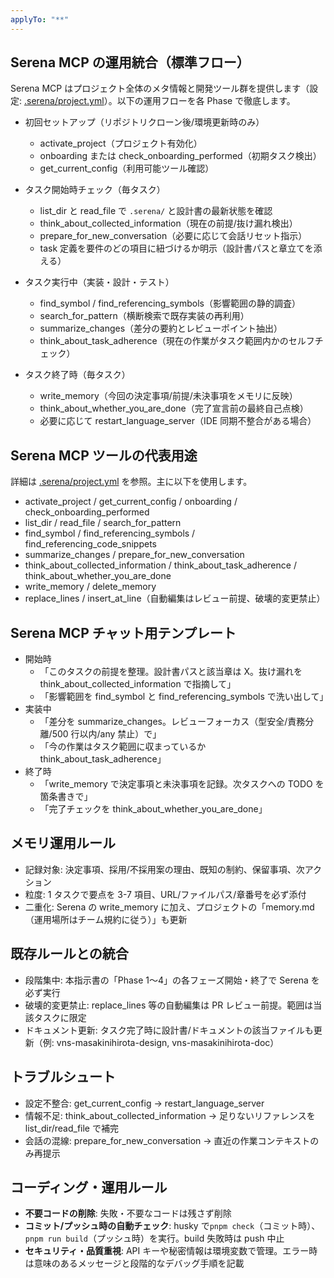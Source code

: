 ```yaml
---
applyTo: "**"
---
```


## Serena MCP の運用統合（標準フロー）

Serena MCP はプロジェクト全体のメタ情報と開発ツール群を提供します（設定: [.serena/project.yml](U:\2025src___masakinihirota\vns-masakinihirota.serena\project.yml)）。以下の運用フローを各 Phase で徹底します。

- 初回セットアップ（リポジトリクローン後/環境更新時のみ）

  - activate_project（プロジェクト有効化）
  - onboarding または check_onboarding_performed（初期タスク検出）
  - get_current_config（利用可能ツール確認）

- タスク開始時チェック（毎タスク）

  - list_dir と read_file で `.serena/` と設計書の最新状態を確認
  - think_about_collected_information（現在の前提/抜け漏れ検出）
  - prepare_for_new_conversation（必要に応じて会話リセット指示）
  - task 定義を要件のどの項目に紐づけるか明示（設計書パスと章立てを添える）

- タスク実行中（実装・設計・テスト）

  - find_symbol / find_referencing_symbols（影響範囲の静的調査）
  - search_for_pattern（横断検索で既存実装の再利用）
  - summarize_changes（差分の要約とレビューポイント抽出）
  - think_about_task_adherence（現在の作業がタスク範囲内かのセルフチェック）

- タスク終了時（毎タスク）
  - write_memory（今回の決定事項/前提/未決事項をメモリに反映）
  - think_about_whether_you_are_done（完了宣言前の最終自己点検）
  - 必要に応じて restart_language_server（IDE 同期不整合がある場合）

## Serena MCP ツールの代表用途

詳細は [.serena/project.yml](U:\2025src___masakinihirota\vns-masakinihirota.serena\project.yml) を参照。主に以下を使用します。

- activate_project / get_current_config / onboarding / check_onboarding_performed
- list_dir / read_file / search_for_pattern
- find_symbol / find_referencing_symbols / find_referencing_code_snippets
- summarize_changes / prepare_for_new_conversation
- think_about_collected_information / think_about_task_adherence / think_about_whether_you_are_done
- write_memory / delete_memory
- replace_lines / insert_at_line（自動編集はレビュー前提、破壊的変更禁止）

## Serena MCP チャット用テンプレート

- 開始時
  - 「このタスクの前提を整理。設計書パスと該当章は X。抜け漏れを think_about_collected_information で指摘して」
  - 「影響範囲を find_symbol と find_referencing_symbols で洗い出して」
- 実装中
  - 「差分を summarize_changes。レビューフォーカス（型安全/責務分離/500 行以内/any 禁止）で」
  - 「今の作業はタスク範囲に収まっているか think_about_task_adherence」
- 終了時
  - 「write_memory で決定事項と未決事項を記録。次タスクへの TODO を箇条書きで」
  - 「完了チェックを think_about_whether_you_are_done」

## メモリ運用ルール

- 記録対象: 決定事項、採用/不採用案の理由、既知の制約、保留事項、次アクション
- 粒度: 1 タスクで要点を 3-7 項目、URL/ファイルパス/章番号を必ず添付
- 二重化: Serena の write_memory に加え、プロジェクトの「memory.md（運用場所はチーム規約に従う）」も更新

## 既存ルールとの統合

- 段階集中: 本指示書の「Phase 1〜4」の各フェーズ開始・終了で Serena を必ず実行
- 破壊的変更禁止: replace_lines 等の自動編集は PR レビュー前提。範囲は当該タスクに限定
- ドキュメント更新: タスク完了時に設計書/ドキュメントの該当ファイルも更新（例: vns-masakinihirota-design, vns-masakinihirota-doc）

## トラブルシュート

- 設定不整合: get_current_config → restart_language_server
- 情報不足: think_about_collected_information → 足りないリファレンスを list_dir/read_file で補完
- 会話の混線: prepare_for_new_conversation → 直近の作業コンテキストのみ再提示

## コーディング・運用ルール

- **不要コードの削除**: 失敗・不要なコードは残さず削除
- **コミット/プッシュ時の自動チェック**: husky で`pnpm check`（コミット時）、`pnpm run build`（プッシュ時）を実行。build 失敗時は push 中止
- **セキュリティ・品質重視**: API キーや秘密情報は環境変数で管理。エラー時は意味のあるメッセージと段階的なデバッグ手順を記載
